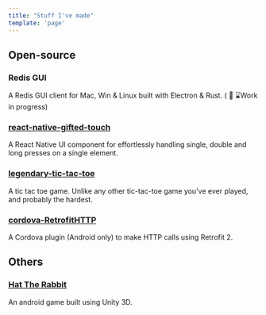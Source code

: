 ```yaml
---
title: "Stuff I've made"
template: 'page'
---
```


## Open-source

### Redis GUI

A Redis GUI client for Mac, Win & Linux built with Electron & Rust. (
🚧 ⌛Work in progress)

### [react-native-gifted-touch](https://github.com/joel-raju/react-native-gifted-touch)

A React Native UI component for effortlessly handling single, double and long presses on a single
element.

### [legendary-tic-tac-toe](https://github.com/Joel-Raju/legendary-tic-tac-toe/)

A tic tac toe game. Unlike any other tic-tac-toe game you've ever played, and probably the hardest.

### [cordova-RetrofitHTTP](https://github.com/Joel-Raju/cordova-RetrofitHTTP)

A Cordova plugin (Android only) to make HTTP calls using Retrofit 2.

## Others

<!-- ### [One Sentence Journal](https://www.onesentencejournal.com)

A DApp to document your life by writing one sentence a day, all stored privately and securely. Built
on top of BlockStack. -->

### [Hat The Rabbit](https://play.google.com/store/apps/details?id=com.JoelRaju.HatTheRabbit)

An android game built using Unity 3D.
